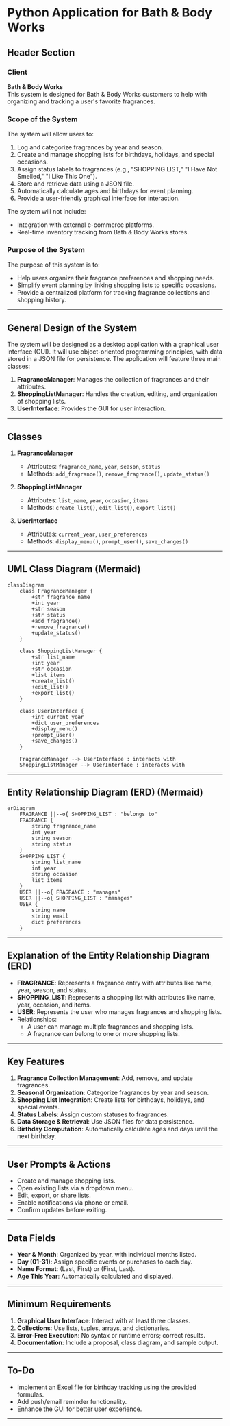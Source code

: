 ﻿# Python Application for Bath & Body Works

## Header Section

### Client
**Bath & Body Works**  
This system is designed for Bath & Body Works customers to help with organizing and tracking a user's favorite fragrances.

### Scope of the System
The system will allow users to:
1. Log and categorize fragrances by year and season.
2. Create and manage shopping lists for birthdays, holidays, and special occasions.
3. Assign status labels to fragrances (e.g., "SHOPPING LIST," "I Have Not Smelled," "I Like This One").
4. Store and retrieve data using a JSON file.
5. Automatically calculate ages and birthdays for event planning.
6. Provide a user-friendly graphical interface for interaction.

The system will not include:
- Integration with external e-commerce platforms.
- Real-time inventory tracking from Bath & Body Works stores.

### Purpose of the System
The purpose of this system is to:
- Help users organize their fragrance preferences and shopping needs.
- Simplify event planning by linking shopping lists to specific occasions.
- Provide a centralized platform for tracking fragrance collections and shopping history.

---

## General Design of the System
The system will be designed as a desktop application with a graphical user interface (GUI). It will use object-oriented programming principles, with data stored in a JSON file for persistence. The application will feature three main classes:
1. **FragranceManager**: Manages the collection of fragrances and their attributes.
2. **ShoppingListManager**: Handles the creation, editing, and organization of shopping lists.
3. **UserInterface**: Provides the GUI for user interaction.

---

## Classes
1. **FragranceManager**
   - Attributes: `fragrance_name`, `year`, `season`, `status`
   - Methods: `add_fragrance()`, `remove_fragrance()`, `update_status()`

2. **ShoppingListManager**
   - Attributes: `list_name`, `year`, `occasion`, `items`
   - Methods: `create_list()`, `edit_list()`, `export_list()`

3. **UserInterface**
   - Attributes: `current_year`, `user_preferences`
   - Methods: `display_menu()`, `prompt_user()`, `save_changes()`

---

## UML Class Diagram (Mermaid)
```mermaid
classDiagram
    class FragranceManager {
        +str fragrance_name
        +int year
        +str season
        +str status
        +add_fragrance()
        +remove_fragrance()
        +update_status()
    }

    class ShoppingListManager {
        +str list_name
        +int year
        +str occasion
        +list items
        +create_list()
        +edit_list()
        +export_list()
    }

    class UserInterface {
        +int current_year
        +dict user_preferences
        +display_menu()
        +prompt_user()
        +save_changes()
    }

    FragranceManager --> UserInterface : interacts with
    ShoppingListManager --> UserInterface : interacts with
```

---

## Entity Relationship Diagram (ERD) (Mermaid)
```mermaid
erDiagram
    FRAGRANCE ||--o{ SHOPPING_LIST : "belongs to"
    FRAGRANCE {
        string fragrance_name
        int year
        string season
        string status
    }
    SHOPPING_LIST {
        string list_name
        int year
        string occasion
        list items
    }
    USER ||--o{ FRAGRANCE : "manages"
    USER ||--o{ SHOPPING_LIST : "manages"
    USER {
        string name
        string email
        dict preferences
    }
```

---

## Explanation of the Entity Relationship Diagram (ERD)
- **FRAGRANCE**: Represents a fragrance entry with attributes like name, year, season, and status.
- **SHOPPING_LIST**: Represents a shopping list with attributes like name, year, occasion, and items.
- **USER**: Represents the user who manages fragrances and shopping lists.
- Relationships:
  - A user can manage multiple fragrances and shopping lists.
  - A fragrance can belong to one or more shopping lists.

---

## Key Features
1. **Fragrance Collection Management**: Add, remove, and update fragrances.
2. **Seasonal Organization**: Categorize fragrances by year and season.
3. **Shopping List Integration**: Create lists for birthdays, holidays, and special events.
4. **Status Labels**: Assign custom statuses to fragrances.
5. **Data Storage & Retrieval**: Use JSON files for data persistence.
6. **Birthday Computation**: Automatically calculate ages and days until the next birthday.

---

## User Prompts & Actions
- Create and manage shopping lists.
- Open existing lists via a dropdown menu.
- Edit, export, or share lists.
- Enable notifications via phone or email.
- Confirm updates before exiting.

---

## Data Fields
- **Year & Month**: Organized by year, with individual months listed.
- **Day (01-31)**: Assign specific events or purchases to each day.
- **Name Format**: (Last, First) or (First, Last).
- **Age This Year**: Automatically calculated and displayed.

---

## Minimum Requirements
1. **Graphical User Interface**: Interact with at least three classes.
2. **Collections**: Use lists, tuples, arrays, and dictionaries.
3. **Error-Free Execution**: No syntax or runtime errors; correct results.
4. **Documentation**: Include a proposal, class diagram, and sample output.

---

## To-Do
- Implement an Excel file for birthday tracking using the provided formulas.
- Add push/email reminder functionality.
- Enhance the GUI for better user experience.

---

